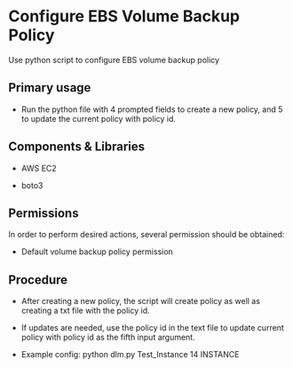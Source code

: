 # Configure EBS Volume Backup Policy 

Use python script to configure EBS volume backup policy

## Primary usage

- Run the python file with 4 prompted fields to create a new policy, and 5 to update the current policy with policy id.

## Components & Libraries

- AWS EC2

- boto3

## Permissions

In order to perform desired actions, several permission should be obtained:

- Default volume backup policy permission

## Procedure

* After creating a new policy, the script will create policy as well as creating a txt file with the policy id.

* If updates are needed, use the policy id in the text file to update current policy with policy id as the fifth input argument. 

* Example config: python dlm.py Test_Instance 14 INSTANCE
